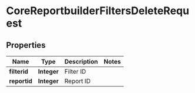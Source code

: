 

# CoreReportbuilderFiltersDeleteRequest


## Properties

| Name | Type | Description | Notes |
|------------ | ------------- | ------------- | -------------|
|**filterid** | **Integer** | Filter ID |  |
|**reportid** | **Integer** | Report ID |  |



